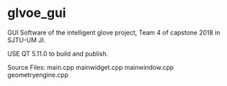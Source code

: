 # glvoe_gui

GUI Software of the intelligent glove project, Team 4 of capstone 2018 in SJTU-UM JI.

USE QT 5.11.0 to build and publish.

Source Files:
main.cpp
mainwidget.cpp
mainwindow.cpp
geometryengine.cpp
